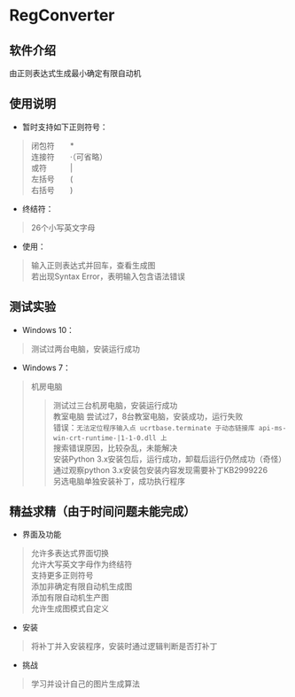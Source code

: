 # RegConverter

## 软件介绍
由正则表达式生成最小确定有限自动机  

## 使用说明
* 暂时支持如下正则符号：
>闭包符　　*  
>连接符　　·（可省略）  
>或符　　　|  
>左括号　　(  
>右括号　　)  

* 终结符：
>26个小写英文字母  

* 使用：
>输入正则表达式并回车，查看生成图  
>若出现Syntax Error，表明输入包含语法错误

## 测试实验
* Windows 10：
>测试过两台电脑，安装运行成功  

* Windows 7：
>机房电脑  
>>测试过三台机房电脑，安装运行成功  
>教室电脑
>>尝试过7，8台教室电脑，安装成功，运行失败  
>>错误：`无法定位程序输入点 ucrtbase.terminate 于动态链接库 api-ms-win-crt-runtime-|1-1-0.dll 上`  
>>搜索错误原因，比较杂乱，未能解决  
>>安装Python 3.x安装包后，运行成功，卸载后运行仍然成功（奇怪）  
>>通过观察python 3.x安装包安装内容发现需要补丁KB2999226  
>>另选电脑单独安装补丁，成功执行程序  

## 精益求精（由于时间问题未能完成）
* 界面及功能
>允许多表达式界面切换  
>允许大写英文字母作为终结符  
>支持更多正则符号  
>添加非确定有限自动机生成图  
>添加有限自动机生产图  
>允许生成图模式自定义  

* 安装
>将补丁并入安装程序，安装时通过逻辑判断是否打补丁  

* 挑战
>学习并设计自己的图片生成算法  
